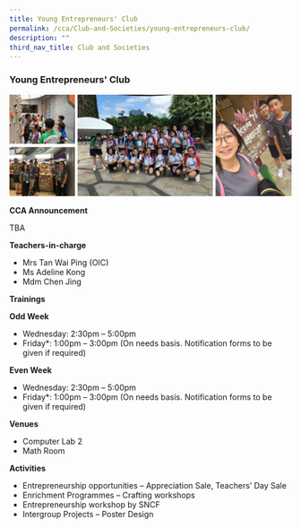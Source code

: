 ```yaml
---
title: Young Entrepreneurs' Club
permalink: /cca/Club-and-Societies/young-entrepreneurs-club/
description: ""
third_nav_title: Club and Societies
---
```

### Young Entrepreneurs' Club

<img src="/images/cca7.png" style="width:90%,align:left">

**CCA Announcement**

TBA

**Teachers-in-charge**

*   Mrs Tan Wai Ping (OIC)
*   Ms Adeline Kong
*   Mdm Chen Jing

**Trainings**

**Odd Week**

*   Wednesday: 2:30pm – 5:00pm
*   Friday*: 1:00pm – 3:00pm (On needs basis. Notification forms to be given if required)

**Even Week**

*   Wednesday: 2:30pm – 5:00pm
*   Friday*: 1:00pm – 3:00pm (On needs basis. Notification forms to be given if required)

**Venues**

*   Computer Lab 2
*   Math Room


**Activities**

*   Entrepreneurship opportunities – Appreciation Sale, Teachers’ Day Sale
*   Enrichment Programmes – Crafting workshops
*   Entrepreneurship workshop by SNCF
*   Intergroup Projects – Poster Design